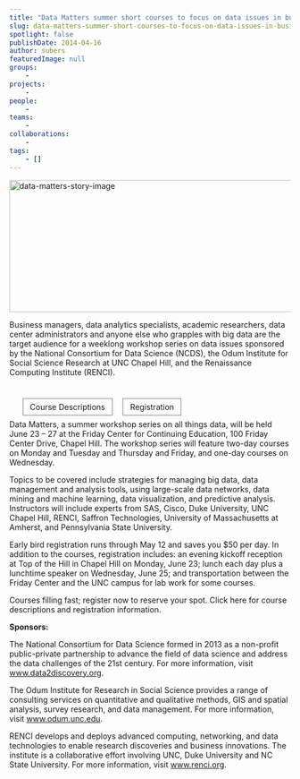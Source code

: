 ```yaml
---
title: "Data Matters summer short courses to focus on data issues in business and research"
slug: data-matters-summer-short-courses-to-focus-on-data-issues-in-business-and-research
spotlight: false
publishDate: 2014-04-16
author: subers
featuredImage: null
groups:
    - 
projects:
    - 
people:
    - 
teams: 
    - 
collaborations:
    - 
tags:
    - []
---
```

<img class="alignnone size-full wp-image-13307" src="http://www.renci.org/wp-content/uploads/2014/04/data-matters-story-image.png" alt="data-matters-story-image" width="640" height="236" />

Business managers, data analytics specialists, academic researchers, data center administrators and anyone else who grapples with big data are the target audience for a weeklong workshop series on data issues sponsored by the National Consortium for Data Science (NCDS), the Odum Institute for Social Science Research at UNC Chapel Hill, and the Renaissance Computing Institute (RENCI).

<!--more-->

&nbsp;
<ul style="display: inline;">
	<li style="display: inline; padding: 6px 12px; border: 1px solid gray; margin-right: 15px; text-align: center;">Course Descriptions</li>
	<li style="border: 1px solid gray; padding: 6px 12px; display: inline; text-align: center;">Registration</li>
</ul>
&nbsp;

Data Matters, a summer workshop series on all things data, will be held June 23 – 27 at the Friday Center for Continuing Education, 100 Friday Center Drive, Chapel Hill. The workshop series will feature two-day courses on Monday and Tuesday and Thursday and Friday, and one-day courses on Wednesday.

Topics to be covered include strategies for managing big data, data management and analysis tools, using large-scale data networks, data mining and machine learning, data visualization, and predictive analysis. Instructors will include experts from SAS, Cisco, Duke University, UNC Chapel Hill, RENCI, Saffron Technologies, University of Massachusetts at Amherst, and Pennsylvania State University.

Early bird registration runs through May 12 and saves you $50 per day. In addition to the courses, registration includes: an evening kickoff reception at Top of the Hill in Chapel Hill on Monday, June 23; lunch each day plus a lunchtime speaker on Wednesday, June 25; and transportation between the Friday Center and the UNC campus for lab work for some courses.

Courses filling fast; register now to reserve your spot. Click here for course descriptions and registration information.

<strong>Sponsors:</strong>

The National Consortium for Data Science formed in 2013 as a non-profit public-private partnership to advance the field of data science and address the data challenges of the 21st century. For more information, visit <a href="http://www.data2discovery.org" target="_blank">www.data2discovery.org</a>.

The Odum Institute for Research in Social Science provides a range of consulting services on quantitative and qualitative methods, GIS and spatial analysis, survey research, and data management. For more information, visit <a href="http://www.odum.unc.edu" target="_blank">www.odum.unc.edu</a>.

RENCI develops and deploys advanced computing, networking, and data technologies to enable research discoveries and business innovations. The institute is a collaborative effort involving UNC, Duke University and NC State University. For more information, visit <a href="http://www.renci.org" target="_blank">www.renci.org</a>.
